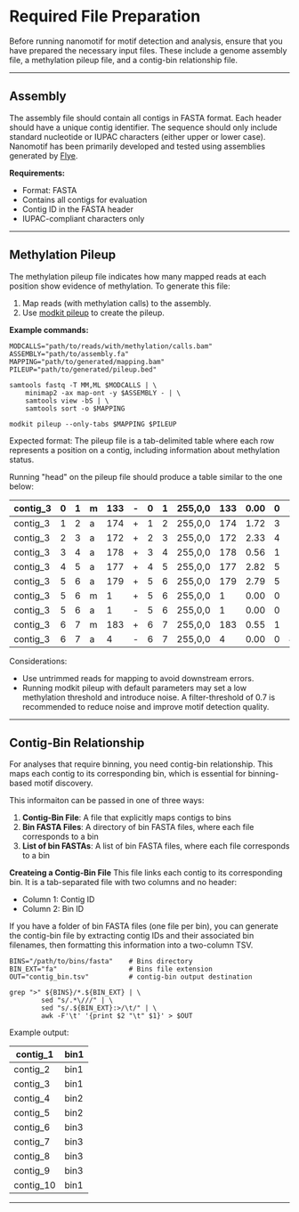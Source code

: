 # Required File Preparation

Before running nanomotif for motif detection and analysis, ensure that you have prepared the necessary input files. These include a genome assembly file, a methylation pileup file, and a contig-bin relationship file.

---

## Assembly

The assembly file should contain all contigs in FASTA format. Each header should have a unique contig identifier. The sequence should only include standard nucleotide or IUPAC characters (either upper or lower case). Nanomotif has been primarily developed and tested using assemblies generated by [Flye](https://github.com/fenderglass/Flye).

**Requirements:**
- Format: FASTA
- Contains all contigs for evaluation
- Contig ID in the FASTA header
- IUPAC-compliant characters only

---

## Methylation Pileup

The methylation pileup file indicates how many mapped reads at each position show evidence of methylation. To generate this file:

1. Map reads (with methylation calls) to the assembly.
2. Use [modkit pileup](https://github.com/nanoporetech/modkit/blob/master/book/src/advanced_usage.md#pileup) to create the pileup.

**Example commands:**
```shell
MODCALLS="path/to/reads/with/methylation/calls.bam"
ASSEMBLY="path/to/assembly.fa"
MAPPING="path/to/generated/mapping.bam"
PILEUP="path/to/generated/pileup.bed"

samtools fastq -T MM,ML $MODCALLS | \
    minimap2 -ax map-ont -y $ASSEMBLY - | \
    samtools view -bS | \
    samtools sort -o $MAPPING

modkit pileup --only-tabs $MAPPING $PILEUP
```


Expected format: The pileup file is a tab-delimited table where each row represents a position on a contig, including information about methylation status.

Running "head" on the pileup file should produce a table similar to the one below:

| contig_3 | 0  | 1 | m | 133 | - | 0 | 1 | 255,0,0 | 133 | 0.00 | 0 | 133 | 0 | 0 | 6 | 0 | 0 |
|----------|----|---|---|-----|---|---|---|---------|-----|------|---|-----|---|---|---|---|---|
| contig_3 | 1  | 2 | a | 174 | + | 1 | 2 | 255,0,0 | 174 | 1.72 | 3 | 171 | 0 | 0 | 3 | 0 | 0 |
| contig_3 | 2  | 3 | a | 172 | + | 2 | 3 | 255,0,0 | 172 | 2.33 | 4 | 168 | 0 | 0 | 7 | 0 | 0 |
| contig_3 | 3  | 4 | a | 178 | + | 3 | 4 | 255,0,0 | 178 | 0.56 | 1 | 177 | 0 | 0 | 2 | 0 | 0 |
| contig_3 | 4  | 5 | a | 177 | + | 4 | 5 | 255,0,0 | 177 | 2.82 | 5 | 172 | 0 | 0 | 5 | 0 | 0 |
| contig_3 | 5  | 6 | a | 179 | + | 5 | 6 | 255,0,0 | 179 | 2.79 | 5 | 174 | 0 | 0 | 3 | 2 | 0 |
| contig_3 | 5  | 6 | m | 1   | + | 5 | 6 | 255,0,0 | 1   | 0.00 | 0 | 1   | 0 | 0 | 3 | 180 | 0 |
| contig_3 | 5  | 6 | a | 1   | - | 5 | 6 | 255,0,0 | 1   | 0.00 | 0 | 1   | 0 | 0 | 0 | 156 | 0 |
| contig_3 | 6  | 7 | m | 183 | + | 6 | 7 | 255,0,0 | 183 | 0.55 | 1 | 182 | 0 | 0 | 1 | 0 | 0 |
| contig_3 | 6  | 7 | a | 4   | - | 6 | 7 | 255,0,0 | 4   | 0.00 | 0 | 4   | 0 | 0 | 0 | 153 | 0 |

Considerations:  
- Use untrimmed reads for mapping to avoid downstream errors.  
- Running modkit pileup with default parameters may set a low methylation threshold and introduce noise. A filter-threshold of 0.7 is recommended to reduce noise and improve motif detection quality.

---

## Contig-Bin Relationship

For analyses that require binning, you need contig-bin relationship. This maps each contig to its corresponding bin, which is essential for binning-based motif discovery.

This informaiton can be passed in one of three ways:
1. **Contig-Bin File**: A file that explicitly maps contigs to bins
2. **Bin FASTA Files**: A directory of bin FASTA files, where each file corresponds to a bin
3. **List of bin FASTAs**: A list of bin FASTA files, where each file corresponds to a bin


**Createing a Contig-Bin File**
This file links each contig to its corresponding bin. It is a tab-separated file with two columns and no header:
- Column 1: Contig ID  
- Column 2: Bin ID

If you have a folder of bin FASTA files (one file per bin), you can generate the contig-bin file by extracting contig IDs and their associated bin filenames, then formatting this information into a two-column TSV.
```shell
BINS="/path/to/bins/fasta"    # Bins directory
BIN_EXT="fa"                  # Bins file extension
OUT="contig_bin.tsv"          # contig-bin output destination

grep ">" ${BINS}/*.${BIN_EXT} | \
        sed "s/.*\///" | \
        sed "s/.${BIN_EXT}:>/\t/" | \
        awk -F'\t' '{print $2 "\t" $1}' > $OUT
```


Example output:

| contig_1  | bin1 |
|-----------|------|
| contig_2  | bin1 |
| contig_3  | bin1 |
| contig_4  | bin2 |
| contig_5  | bin2 |
| contig_6  | bin3 |
| contig_7  | bin3 |
| contig_8  | bin3 |
| contig_9  | bin3 |
| contig_10 | bin1 |

---
